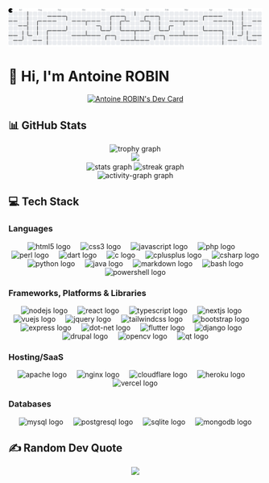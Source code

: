 <picture>
  <source media="(prefers-color-scheme: dark)"
    srcset="https://raw.githubusercontent.com/Atineon/Atineon/output/pacman-contribution-graph-dark.svg">
  <source media="(prefers-color-scheme: light)"
    srcset="https://raw.githubusercontent.com/Atineon/Atineon/output/pacman-contribution-graph.svg">
  <img alt="pacman contribution graph"
    src="https://raw.githubusercontent.com/Atineon/Atineon/output/pacman-contribution-graph.svg">
</picture>

<h1>👋 Hi, I'm Antoine ROBIN</h1>
<div align=center>
  <a href="https://app.daily.dev/atineon">
    <img src="https://api.daily.dev/devcards/v2/r2C7crwCKGnhOxj3jf2Nd.png?type=default&r=sic" width="356"
      alt="Antoine ROBIN's Dev Card" />
  </a>
</div>

<h2>📊 GitHub Stats</h2>
<div align="center">
  <img
    src="https://github-profile-trophy.vercel.app?username=Atineon&theme=discord&column=-1&row=1&margin-w=8&margin-h=8&no-bg=false&no-frame=true&order=4"
    height="150" alt="trophy graph" />
  <br>
  <img
    src="https://github-contributor-stats.vercel.app/api?username=Atineon&limit=5&theme=cobalt2&hide_border=true&combine_all_yearly_contributions=true" />
  <br>
  <img
    src="https://github-readme-stats.vercel.app/api?username=Atineon&hide_title=false&hide_rank=false&show_icons=true&include_all_commits=true&count_private=true&disable_animations=false&theme=cobalt2&locale=en&hide_border=true&order=1"
    height="150" alt="stats graph" />
  <img
    src="https://streak-stats.demolab.com?user=Atineon&locale=en&mode=weekly&theme=cobalt2&hide_border=true&border_radius=5&order=3"
    height="150" alt="streak graph" />
  <br>
  <img
    src="https://github-readme-activity-graph.vercel.app/graph?username=Atineon&radius=16&theme=cobalt&area=true&order=5&hide_border=true"
    height="300" alt="activity-graph graph" />
</div>

<h2>💻 Tech Stack</h2>
<h3>Languages</h3>
<div align="center">
  <img src="https://skillicons.dev/icons?i=html" height="40" alt="html5 logo" />
  <img width="12" />
  <img src="https://skillicons.dev/icons?i=css" height="40" alt="css3 logo" />
  <img width="12" />
  <img src="https://skillicons.dev/icons?i=js" height="40" alt="javascript logo" />
  <img width="12" />
  <img src="https://skillicons.dev/icons?i=php" height="40" alt="php logo" />
  <img width="12" />
  <img src="https://skillicons.dev/icons?i=perl" height="40" alt="perl logo" />
  <img width="12" />
  <img src="https://skillicons.dev/icons?i=dart" height="40" alt="dart logo" />
  <img width="12" />
  <img src="https://skillicons.dev/icons?i=c" height="40" alt="c logo" />
  <img width="12" />
  <img src="https://skillicons.dev/icons?i=cpp" height="40" alt="cplusplus logo" />
  <img width="12" />
  <img src="https://skillicons.dev/icons?i=cs" height="40" alt="csharp logo" />
  <img width="12" />
  <img src="https://skillicons.dev/icons?i=py" height="40" alt="python logo" />
  <img width="12" />
  <img src="https://skillicons.dev/icons?i=java" height="40" alt="java logo" />
  <img width="12" />
  <img src="https://skillicons.dev/icons?i=md" height="40" alt="markdown logo" />
  <img width="12" />
  <img src="https://skillicons.dev/icons?i=bash" height="40" alt="bash logo" />
  <img width="12" />
  <img src="https://skillicons.dev/icons?i=powershell" height="40" alt="powershell logo" />
</div>

<h3>Frameworks, Platforms & Libraries</h3>
<div align="center">
  <img src="https://skillicons.dev/icons?i=nodejs" height="40" alt="nodejs logo" />
  <img width="12" />
  <img src="https://skillicons.dev/icons?i=react" height="40" alt="react logo" />
  <img width="12" />
  <img src="https://skillicons.dev/icons?i=ts" height="40" alt="typescript logo" />
  <img width="12" />
  <img src="https://skillicons.dev/icons?i=nextjs" height="40" alt="nextjs logo" />
  <img width="12" />
  <img src="https://skillicons.dev/icons?i=vue" height="40" alt="vuejs logo" />
  <img width="12" />
  <img src="https://skillicons.dev/icons?i=jquery" height="40" alt="jquery logo" />
  <img width="12" />
  <img src="https://skillicons.dev/icons?i=tailwind" height="40" alt="tailwindcss logo" />
  <img width="12" />
  <img src="https://skillicons.dev/icons?i=bootstrap" height="40" alt="bootstrap logo" />
  <img width="12" />
  <img src="https://skillicons.dev/icons?i=express" height="40" alt="express logo" />
  <img width="12" />
  <img src="https://skillicons.dev/icons?i=dotnet" height="40" alt="dot-net logo" />
  <img width="12" />
  <img src="https://skillicons.dev/icons?i=flutter" height="40" alt="flutter logo" />
  <img width="12" />
  <img src="https://skillicons.dev/icons?i=django" height="40" alt="django logo" />
  <img width="12" />
  <img src="https://cdn.simpleicons.org/drupal/0678BE" height="40" alt="drupal logo" />
  <img width="12" />
  <img src="https://cdn.simpleicons.org/opencv/5C3EE8" height="40" alt="opencv logo" />
  <img width="12" />
  <img src="https://skillicons.dev/icons?i=qt" height="40" alt="qt logo" />
</div>

<h3>Hosting/SaaS</h3>
<div align="center">
  <img src="https://cdn.simpleicons.org/apache/D22128" height="40" alt="apache logo" />
  <img width="12" />
  <img src="https://skillicons.dev/icons?i=nginx" height="40" alt="nginx logo" />
  <img width="12" />
  <img src="https://skillicons.dev/icons?i=cloudflare" height="40" alt="cloudflare logo" />
  <img width="12" />
  <img src="https://skillicons.dev/icons?i=heroku" height="40" alt="heroku logo" />
  <img width="12" />
  <img src="https://skillicons.dev/icons?i=vercel" height="40" alt="vercel logo" />
</div>

<h3>Databases</h3>
<div align="center">
  <img src="https://skillicons.dev/icons?i=mysql" height="40" alt="mysql logo" />
  <img width="12" />
  <img src="https://skillicons.dev/icons?i=postgres" height="40" alt="postgresql logo" />
  <img width="12" />
  <img src="https://skillicons.dev/icons?i=sqlite" height="40" alt="sqlite logo" />
  <img width="12" />
  <img src="https://skillicons.dev/icons?i=mongodb" height="40" alt="mongodb logo" />
</div>

<h2>✍️ Random Dev Quote</h2>
<div align="center">
  <img src="https://quotes-github-readme.vercel.app/api?type=horizontal&theme=radical" />
</div>
